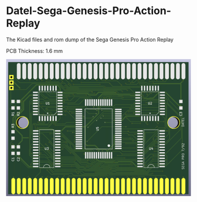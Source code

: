 # Datel-Sega-Genesis-Pro-Action-Replay
The Kicad files and rom dump of the Sega Genesis Pro Action Replay

PCB Thickness: 1.6 mm

![image](https://github.com/RWeick/Datel-Sega-Genesis-Pro-Action-Replay/blob/main/SegaPro.png)
